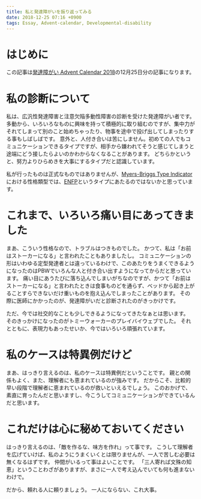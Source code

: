 ```yaml
---
title: 私と発達障がいを振り返ってみる
date: 2018-12-25 07:16 +0900
tags: Essay, Advent-calendar, Developmental-disability
---
```


# はじめに

この記事は[発達障がい Advent Calendar 2018](https://adventar.org/calendars/3404)の12月25日分の記事になります。

# 私の診断について

私は、広汎性発達障害と注意欠陥多動性障害の診断を受けた発達障がい者です。
多動から、いろいろなものに興味を持って積極的に取り組むのですが、集中力がそれてしまって別のこと始めちゃったり、物事を途中で投げ出してしまったりする事もしばしばです。
意外と、人付き合いは苦にしません。初めての人でもコミュニケーションできるタイプですが、相手から嫌われてそうと感じてしまうと途端にどう接したらよいのかわからなくなることがあります。
どちらかというと、努力よりひらめきを大事にするタイプだと認識しています。

私が行ったものは正式なものではありませんが、[Myers-Briggs Type Indicator](http://www.mbti.or.jp/)における性格類型では、[ENFP](https://xn--16-573d25rtpd1v4e.com/enfp.php)というタイプにあたるのではないかと思っています。

# これまで、いろいろ痛い目にあってきました

まあ、こういう性格なので、トラブルはつきものでした。
かつて、私は「お前はストーカーになる」と言われたこともありましたし。
コミュニケーションの形はいわゆる定型発達者とは違っているわけで、このあたりをうまくできるようになったのはPBWでいろんな人と付き合い出すようになってからだと思っています。
痛い目にあうたびに落ち込んでしまいがちなのですが、かつて「お前はストーカーになる」と言われたときは食事ものどを通らず、ベッドから起き上がることすらできないだけ重いものを抱え込んでしまったことがあります。
その際に医師にかかったのが、発達障がいだと診断されたのがきっかけです。

ただ、今では社交的なことも少しできるようになってきたなぁとは思います。
そのきっかけになったのがトミーウォーカーのプレイバイウェブでした。
それとともに、表現力もあったせいか、今ではいろいろ頑張れています。

# 私のケースは特異例だけど

まあ、はっきり言えるのは、私のケースは特異例だということです。
親との関係もよく、また、理解者にも恵まれているのが強みです。
だからこそ、比較的早い段階で理解者に恵まれているのが救いといえるでしょう。
このおかげで、素直に育ったんだと思いますし、今こうしてコミュニケーションができているんだと思います。

# これだけは心に秘めておいてください

はっきり言えるのは、「敵を作るな、味方を作れ」って事です。
こうして理解者を広げていけば、私のようにうまくいくとは限りませんが、一人で苦しむ必要は無くなるはずです。
仲間がいるって事はよいことです。
「三人寄れば文殊の知恵」ということわざがありますが、まさに一人で考え込んでいても何も進まないわけで。

だから、頼れる人に頼りましょう。
一人にならない、これ大事。